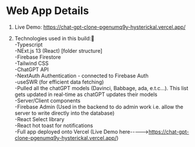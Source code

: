 Web App Details
===============

1. Live Demo: https://chat-gpt-clone-pgenumq9y-hysterickal.vercel.app/

2. Technologies used in this build:🤖  
-Typescript  
-NExt.js 13 (React) [folder structure]  
-Firebase Firestore  
-Tailwind CSS  
-ChatGPT API  
-NextAuth Authentication - connected to Firebase Auth  
-useSWR (for efficient data fetching)  
-Pulled all the chatGPT models (Davinci, Babbage, ada, e.t.c...). This list gets updated in real-time as chatGPT updates their models  
-Server/Client components  
-Firebase Admin (Used in the backend to do admin work i.e. allow the server to write directly into the database)  
-React Select library  
-React hot toast for notifications  
-Full app deployed onto Vercel (Live Demo here----->https://chat-gpt-clone-pgenumq9y-hysterickal.vercel.app/)  
